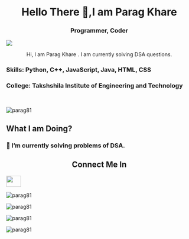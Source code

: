 
<h1 align="center">Hello There 🤙,I am Parag Khare </h1>

<h3 align="center"> Programmer, Coder </h3>


![](https://raw.githubusercontent.com/halfrost/halfrost/master/icons/header_.png)


<p align="center"> Hi, I am Parag Khare . I am currently solving DSA questions. </p>

<h3> Skills: Python, C++, JavaScript, Java, HTML, CSS</h3>

<h3> College: Takshshila Institute of Engineering and Technology </h3> <br />

<p align="left"> <img src="https://komarev.com/ghpvc/?username=parag81&label=Profile%20views&color=0e75b6&style=flat" alt="parag81"> </p>

<h2 align="left"> What I am Doing? </h2>

<h3>🚧 I’m currently solving problems of DSA.</h3>



<h2 align="center">Connect Me In</h2>

<a href="https://www.linkedin.com/in/parag-khare-573ab0206/" target="black" alt=https://www.linkedin.com/in/parag-khare-573ab0206/> <img src= 'https://cdn.jsdelivr.net/npm/simple-icons@3.0.1/icons/linkedin.svg' height="30" width="40" /> </a>

<p align="left"> <img src="https://github-profile-trophy.vercel.app/?username=parag81" alt="parag81"> </p>

<p align="left"> <img src="https://github-readme-streak-stats.herokuapp.com/?user=parag81&" alt="parag81" > </p>

<p align="left"> <img src="https://github-readme-stats.vercel.app/api/top-langs?username=parag81&show_icons=true&locale=en&layout=compact" alt="parag81" > </p>

<p align="left"> <img src="https://github-readme-stats.vercel.app/api?username=parag81&show_icons=true&locale=en" alt="parag81" ></p>
<!--
**Parag81/Parag81** is a ✨ _special_ ✨ repository because its `README.md` (this file) appears on your GitHub profile.

Here are some ideas to get you started:

- 🔭 I’m currently working on ...
- 🌱 I’m currently learning ...
- 👯 I’m looking to collaborate on ...
- 🤔 I’m looking for help with ...
- 💬 Ask me about ...
- 📫 How to reach me: ...
- 😄 Pronouns: ...
- ⚡ Fun fact: ...
-->
